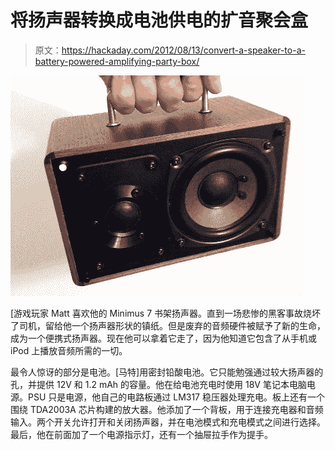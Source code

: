 # 将扬声器转换成电池供电的扩音聚会盒

> 原文：<https://hackaday.com/2012/08/13/convert-a-speaker-to-a-battery-powered-amplifying-party-box/>

![](img/d0346d9f1121f0119dab4cf22716ea2b.png "powered-speaker-on-the-go")

[游戏玩家 Matt 喜欢他的 Minimus 7 书架扬声器。直到一场悲惨的黑客事故烧坏了司机，留给他一个扬声器形状的镇纸。但是废弃的音频硬件被赋予了新的生命，成为一个便携式扬声器。现在他可以拿着它走了，因为他知道它包含了从手机或 iPod 上播放音频所需的一切。

最令人惊讶的部分是电池。[马特]用密封铅酸电池。它只能勉强通过较大扬声器的孔，并提供 12V 和 1.2 mAh 的容量。他在给电池充电时使用 18V 笔记本电脑电源。PSU 只是电源，他自己的电路板通过 LM317 稳压器处理充电。板上还有一个围绕 TDA2003A 芯片构建的放大器。他添加了一个背板，用于连接充电器和音频输入。两个开关允许打开和关闭扬声器，并在电池模式和充电模式之间进行选择。最后，他在前面加了一个电源指示灯，还有一个抽屉拉手作为提手。